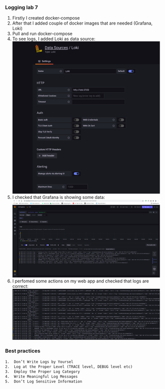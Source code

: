 ### Logging lab 7

1.  Firstly I created docker-compose
2.  After that I added couple of docker images that are needed (Grafana, Loki)
3.  Pull and run docker-compose 
4.  To see logs, I added Loki as data source: ![Screen 1](screens/loki_datasource.png)
5.  I checked that Grafana is showing some data: ![Screen 2](screens/loki.png)
6.  I perfomed some actions on my web app and checked that logs are correct: ![Screen 3](screens/loki_logs.png)
    
### Best practices
    1.  Don’t Write Logs by Yoursel
    2.  Log at the Proper Level (TRACE level, DEBUG level etc)
    3.  Employ the Proper Log Category
    4.  Write Meaningful Log Messages
    5.  Don’t Log Sensitive Information
   
